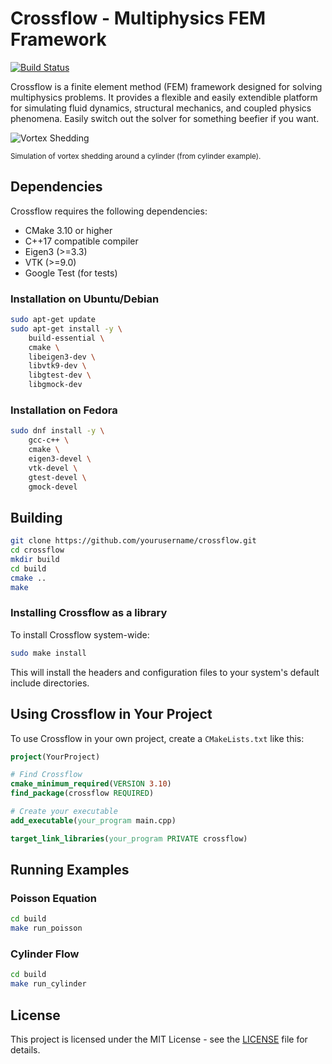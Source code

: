 # Crossflow - Multiphysics FEM Framework
[![Build Status](https://github.com/alexlovric/crossflow/actions/workflows/build-and-test.yml/badge.svg)](https://github.com/alexlovric/crossflow/actions)

Crossflow is a finite element method (FEM) framework designed for solving multiphysics problems. It provides a flexible and easily extendible platform for simulating fluid dynamics, structural mechanics, and coupled physics phenomena. Easily switch out the solver for something beefier if you want.

![Vortex Shedding](docs/vortex_shedding.gif)

<sup>Simulation of vortex shedding around a cylinder (from cylinder example).</sup>

## Dependencies

Crossflow requires the following dependencies:
- CMake 3.10 or higher
- C++17 compatible compiler
- Eigen3 (>=3.3)
- VTK (>=9.0)
- Google Test (for tests)

### Installation on Ubuntu/Debian

```bash
sudo apt-get update
sudo apt-get install -y \
    build-essential \
    cmake \
    libeigen3-dev \
    libvtk9-dev \
    libgtest-dev \
    libgmock-dev
```

### Installation on Fedora

```bash
sudo dnf install -y \
    gcc-c++ \
    cmake \
    eigen3-devel \
    vtk-devel \
    gtest-devel \
    gmock-devel
```

## Building

```bash
git clone https://github.com/yourusername/crossflow.git
cd crossflow
mkdir build
cd build
cmake ..
make
```

### Installing Crossflow as a library

To install Crossflow system-wide:

```bash
sudo make install
```

This will install the headers and configuration files to your system's default include directories.

## Using Crossflow in Your Project

To use Crossflow in your own project, create a `CMakeLists.txt` like this:

```cmake
project(YourProject)

# Find Crossflow
cmake_minimum_required(VERSION 3.10)
find_package(crossflow REQUIRED)

# Create your executable
add_executable(your_program main.cpp)

target_link_libraries(your_program PRIVATE crossflow)
```

## Running Examples

### Poisson Equation

```bash
cd build
make run_poisson
```

### Cylinder Flow

```bash
cd build
make run_cylinder
```

## License

This project is licensed under the MIT License - see the [LICENSE](LICENSE) file for details.
